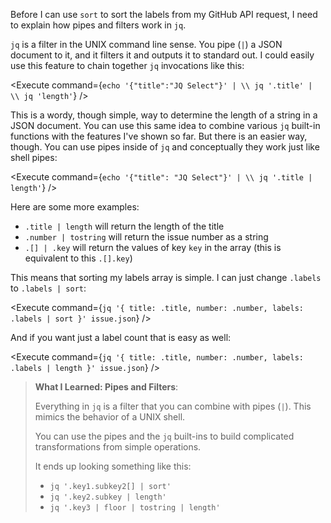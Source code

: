 <script>
import Execute from "$components/Execute.svelte";
</script>

Before I can use `sort` to sort the labels from my GitHub API request, I need to explain how pipes and filters work in `jq`.

`jq` is a filter in the UNIX command line sense. You pipe (`|`) a JSON document to it, and it filters it and outputs it to standard out. I could easily use this feature to chain together `jq` invocations like this:

<Execute command={`echo '{"title":"JQ Select"}' | \\ jq '.title' | \\ jq 'length'`} />

This is a wordy, though simple, way to determine the length of a string in a JSON document. You can use this same idea to combine various `jq` built-in functions with the features I've shown so far. But there is an easier way, though. You can use pipes inside of `jq` and conceptually they work just like shell pipes:

<Execute command={`echo '{"title": "JQ Select"}' | \\ jq '.title | length'`} />

Here are some more examples:

- `.title | length` will return the length of the title
- `.number | tostring` will return the issue number as a string
- `.[] | .key` will return the values of key `key` in the array (this is equivalent to this `.[].key`)

This means that sorting my labels array is simple. I can just change `.labels` to `.labels | sort`:

<Execute command={`jq '{ title: .title, number: .number, labels: .labels | sort }' issue.json`} />

And if you want just a label count that is easy as well:

<Execute command={`jq '{ title: .title, number: .number, labels: .labels | length }' issue.json`} />

> **What I Learned: Pipes and Filters**:
> 
> Everything in `jq` is a filter that you can combine with pipes (`|`). This mimics the behavior of a UNIX shell.
> 
> You can use the pipes and the `jq` built-ins to build complicated transformations from simple operations.
> 
> It ends up looking something like this:
> 
> * `jq '.key1.subkey2[] | sort'`
> * `jq '.key2.subkey | length'`
> * `jq '.key3 | floor | tostring | length'`
